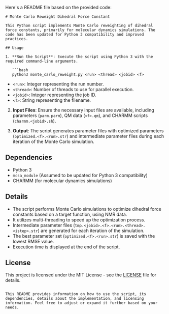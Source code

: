 Here's a README file based on the provided code:
```
# Monte Carlo Reweight Dihedral Force Constant

This Python script implements Monte Carlo reweighting of dihedral force constants, primarily for molecular dynamics simulations. The code has been updated for Python 3 compatibility and improved practices.

## Usage

1. **Run the Script**: Execute the script using Python 3 with the required command-line arguments.
   
   ```bash
   python3 monte_carlo_reweight.py <run> <thread> <jobid> <f>
   ```

   - `<run>`: Integer representing the run number.
   - `<thread>`: Number of threads to use for parallel execution.
   - `<jobid>`: Integer representing the job ID.
   - `<f>`: String representing the filename.

2. **Input Files**: Ensure the necessary input files are available, including parameters (`parm.parm`), QM data (`<f>.qm`), and CHARMM scripts (`charmm.<jobid>.sh`).

3. **Output**: The script generates parameter files with optimized parameters (`optimized.<f>.<run>.str`) and intermediate parameter files during each iteration of the Monte Carlo simulation.

## Dependencies

- Python 3
- `mcsa_module` (Assumed to be updated for Python 3 compatibility)
- CHARMM (for molecular dynamics simulations)

## Details

- The script performs Monte Carlo simulations to optimize dihedral force constants based on a target function, using NMR data.
- It utilizes multi-threading to speed up the optimization process.
- Intermediate parameter files (`tmp.<jobid>.<f>.<run>.<thread>.<istep>.str`) are generated for each iteration of the simulation.
- The best parameter set (`optimized.<f>.<run>.str`) is saved with the lowest RMSE value.
- Execution time is displayed at the end of the script.

## License

This project is licensed under the MIT License - see the [LICENSE](LICENSE) file for details.
```

This README provides information on how to use the script, its dependencies, details about the implementation, and licensing information. Feel free to adjust or expand it further based on your needs.